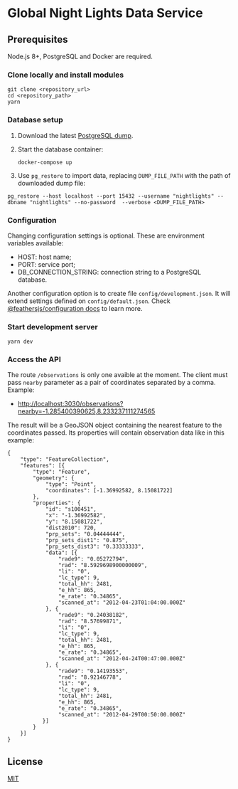 # Global Night Lights Data Service 

## Prerequisites

Node.js 8+, PostgreSQL and Docker are required. 

### Clone locally and install modules

    git clone <repository_url>
    cd <repository_path>
    yarn

### Database setup

1. Download the latest [PostgreSQL dump](https://wbg-bigdata.github.io/global-nightlights-api/about/).
2. Start the database container:

    `docker-compose up`
3. Use `pg_restore` to import data, replacing `DUMP_FILE_PATH` with the path of downloaded dump file:

```
pg_restore --host localhost --port 15432 --username "nightlights" --dbname "nightlights" --no-password  --verbose <DUMP_FILE_PATH>
```

### Configuration

Changing configuration settings is optional. These are environment variables available:

- HOST: host name;
- PORT: service port;
- DB_CONNECTION_STRING: connection string to a PostgreSQL database.

Another configuration option is to create file `config/development.json`. It will extend settings defined on `config/default.json`. Check [@feathersjs/configuration docs](https://docs.feathersjs.com/api/configuration.html) to learn more.

### Start development server

    yarn dev

### Access the API

The route `/observations` is only one avaible at the moment. The client must pass `nearby` parameter as a pair of coordinates separated by a comma. Example:

  * [http://localhost:3030/observations?nearby=-1.285400390625,8.233237111274565]()

The result will be a GeoJSON object containing the nearest feature to the coordinates passed. Its properties will contain observation data like in this example:

```
{
    "type": "FeatureCollection",
    "features": [{
        "type": "Feature",
        "geometry": {
            "type": "Point",
            "coordinates": [-1.36992582, 8.15081722]
        },
        "properties": {
            "id": "s100451",
            "x": "-1.36992582",
            "y": "8.15081722",
            "dist2010": 720,
            "prp_sets": "0.04444444",
            "prp_sets_dist1": "0.875",
            "prp_sets_dist3": "0.33333333",
            "data": [{
                "rade9": "0.05272794",
                "rad": "8.5929698900000009",
                "li": "0",
                "lc_type": 9,
                "total_hh": 2481,
                "e_hh": 865,
                "e_rate": "0.34865",
                "scanned_at": "2012-04-23T01:04:00.000Z"
            }, {
                "rade9": "0.24038182",
                "rad": "8.57699871",
                "li": "0",
                "lc_type": 9,
                "total_hh": 2481,
                "e_hh": 865,
                "e_rate": "0.34865",
                "scanned_at": "2012-04-24T00:47:00.000Z"
            }, {
                "rade9": "0.14193553",
                "rad": "8.92146778",
                "li": "0",
                "lc_type": 9,
                "total_hh": 2481,
                "e_hh": 865,
                "e_rate": "0.34865",
                "scanned_at": "2012-04-29T00:50:00.000Z"
           }]
        }
    }]
}
```

## License

[MIT](LICENSE)

